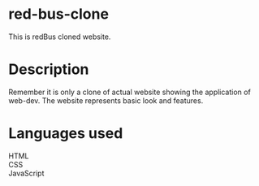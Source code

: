 # red-bus-clone
This is redBus cloned website.
<br>
<h1>Description</h1>
Remember it is only a clone of actual website showing the application of web-dev. The website represents basic look and features.
<h1>Languages used</h1>
HTML
<br>
CSS
<br>
JavaScript



